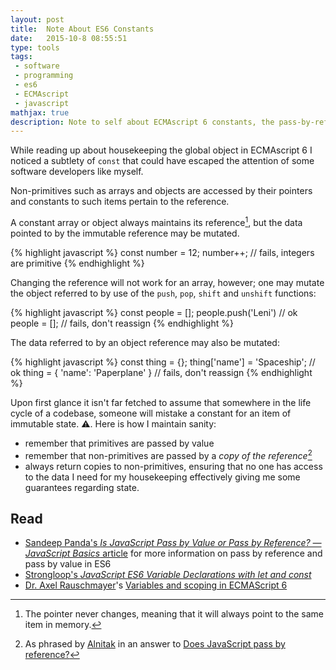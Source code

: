 ```yaml
---
layout: post
title:  Note About ES6 Constants
date:   2015-10-8 08:55:51
type: tools
tags:
 - software
 - programming 
 - es6
 - ECMAscript 
 - javascript
mathjax: true
description: Note to self about ECMAscript 6 constants, the pass-by-reference and pass-by-value ordeal and few tips to remember which may aid in maintaining sanity within (if you really don't want other devs to kill you).
---
```


While reading up about housekeeping the global object in ECMAscript 6 I
noticed a subtlety of `const` that could have escaped the attention of some
software developers like myself.

Non-primitives such as arrays and objects are
accessed by their pointers and constants to such items pertain to the
reference.

A constant array or object always maintains its reference[^1],
but the
data pointed to by the immutable reference may be mutated.

[^1]: The pointer never changes, meaning that it will always point to the same item in memory.

{% highlight javascript %}
const number = 12;
number++; // fails, integers are primitive
{% endhighlight %}

Changing the reference will not work for an array, however; one may mutate
the object referred to by use of the `push`, `pop`, `shift` and `unshift`
functions:

{% highlight javascript %}
const people = [];
people.push('Leni') // ok
people = []; // fails, don't reassign
{% endhighlight %}

The data referred to by an object reference may also be mutated:

{% highlight javascript %}
const thing = {};
thing['name'] = 'Spaceship'; // ok
thing = { 'name': 'Paperplane' } // fails, don't reassign
{% endhighlight %}

Upon first glance it isn't far fetched to assume that somewhere in the 
life cycle of a codebase, someone will mistake a constant for an item of
immutable state. :warning:. Here is how I maintain sanity:

 - remember that primitives are passed by value
 - remember that non-primitives are passed by a _copy of the reference_[^3]
 - always return copies to non-primitives, ensuring that no one has access
 to the data I need for my housekeeping effectively giving me some guarantees
 regarding state.

[^2]: The reference to the array is taken by functions as `push`, `pop`, `shift` and `unshift` and the data pointed to by the reference is mutated. The reference never changes.

[^3]: As phrased by [Alnitak](http://stackoverflow.com/users/6782/alnitak) in an answer to [Does JavaScript pass by reference?](http://stackoverflow.com/questions/13104494/does-javascript-pass-by-reference)

## Read

 - [Sandeep Panda's _Is JavaScript Pass by Value or Pass by Reference? — JavaScript Basics_ article](http://www.htmlxprs.com/post/34/pass-by-value-vs-pass-by-reference) for more information on pass by reference and pass by value in ES6
 - [Strongloop's _JavaScript ES6 Variable Declarations with let and const_](https://strongloop.com/strongblog/es6-variable-declarations/)
 - [Dr. Axel Rauschmayer](https://twitter.com/rauchsma)'s [Variables and scoping in ECMAScript 6](http://www.2ality.com/2015/02/es6-scoping.html)
